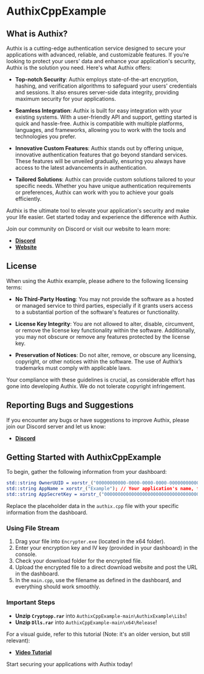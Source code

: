 

# AuthixCppExample

## What is Authix?

Authix is a cutting-edge authentication service designed to secure your applications with advanced, reliable, and customizable features. If you’re looking to protect your users' data and enhance your application's security, Authix is the solution you need. Here's what Authix offers:

- **Top-notch Security**: Authix employs state-of-the-art encryption, hashing, and verification algorithms to safeguard your users' credentials and sessions. It also ensures server-side data integrity, providing maximum security for your applications.

- **Seamless Integration**: Authix is built for easy integration with your existing systems. With a user-friendly API and support, getting started is quick and hassle-free. Authix is compatible with multiple platforms, languages, and frameworks, allowing you to work with the tools and technologies you prefer.

- **Innovative Custom Features**: Authix stands out by offering unique, innovative authentication features that go beyond standard services. These features will be unveiled gradually, ensuring you always have access to the latest advancements in authentication.

- **Tailored Solutions**: Authix can provide custom solutions tailored to your specific needs. Whether you have unique authentication requirements or preferences, Authix can work with you to achieve your goals efficiently.

Authix is the ultimate tool to elevate your application's security and make your life easier. Get started today and experience the difference with Authix.

Join our community on Discord or visit our website to learn more:

- **[Discord](https://discord.gg/kzeE3EK3Gg)**
- **[Website](https://authix.cc/)**

## License

When using the Authix example, please adhere to the following licensing terms:

- **No Third-Party Hosting**: You may not provide the software as a hosted or managed service to third parties, especially if it grants users access to a substantial portion of the software's features or functionality.

- **License Key Integrity**: You are not allowed to alter, disable, circumvent, or remove the license key functionality within the software. Additionally, you may not obscure or remove any features protected by the license key.

- **Preservation of Notices**: Do not alter, remove, or obscure any licensing, copyright, or other notices within the software. The use of Authix’s trademarks must comply with applicable laws.

Your compliance with these guidelines is crucial, as considerable effort has gone into developing Authix. We do not tolerate copyright infringement.

## Reporting Bugs and Suggestions

If you encounter any bugs or have suggestions to improve Authix, please join our Discord server and let us know:

- **[Discord](https://discord.gg/kzeE3EK3Gg)**

## Getting Started with AuthixCppExample

To begin, gather the following information from your dashboard:

```cmake
std::string OwnerUUID = xorstr_("00000000000-0000-0000-0000-000000000000000"); // Found on your Dashboard
std::string AppName = xorstr_("Example"); // Your application's name, found on your Dashboard
std::string AppSecretKey = xorstr_("0000000000000000000000000000000000000000000000000000000000000000"); // AppSecret, found on your Dashboard
```

Replace the placeholder data in the `authix.cpp` file with your specific information from the dashboard.

### Using File Stream

1. Drag your file into `Encrypter.exe` (located in the x64 folder).
2. Enter your encryption key and IV key (provided in your dashboard) in the console.
3. Check your download folder for the encrypted file.
4. Upload the encrypted file to a direct download website and post the URL in the dashboard.
5. In the `main.cpp`, use the filename as defined in the dashboard, and everything should work smoothly.

### Important Steps

- **Unzip `Cryptopp.rar`** into `AuthixCppExample-main\AuthixExample\Libs`!
- **Unzip `Dlls.rar`** into `AuthixCppExample-main\x64\Release`!

For a visual guide, refer to this tutorial (Note: it's an older version, but still relevant):

- **[Video Tutorial](https://youtu.be/3RaMe0WluEE)**


Start securing your applications with Authix today!
